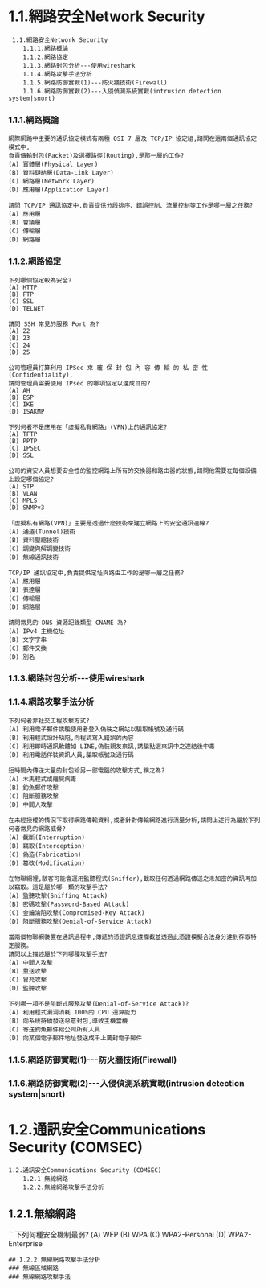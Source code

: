# 1.1.網路安全Network Security
```
 1.1.網路安全Network Security
    1.1.1.網路概論
    1.1.2.網路協定
    1.1.3.網路封包分析---使用wireshark
    1.1.4.網路攻擊手法分析
    1.1.5.網路防御實戰(1)---防火牆技術(Firewall)
    1.1.6.網路防御實戰(2)---入侵偵測系統實戰(intrusion detection system|snort)
```
###  1.1.1.網路概論
```
網際網路中主要的通訊協定模式有兩種 OSI 7 層及 TCP/IP 協定組,請問在這兩個通訊協定模式中,
負責傳輸封包(Packet)及選擇路徑(Routing),是那一層的工作?
(A) 實體層(Physical Layer)
(B) 資料鏈結層(Data-Link Layer)
(C) 網路層(Network Layer)
(D) 應用層(Application Layer)

請問 TCP/IP 通訊協定中,負責提供分段排序、錯誤控制、流量控制等工作是哪一層之任務?
(A) 應用層
(B) 會議層
(C) 傳輸層
(D) 網路層

```

###  1.1.2.網路協定
```
下列哪個協定較為安全?
(A) HTTP
(B) FTP
(C) SSL
(D) TELNET

請問 SSH 常見的服務 Port 為?
(A) 22
(B) 23
(C) 24
(D) 25

公司管理員打算利用 IPSec 來 確 保 封 包 內 容 傳 輸 的 私 密 性(Confidentiality),
請問管理員需要使用 IPsec 的哪項協定以達成目的?
(A) AH
(B) ESP
(C) IKE
(D) ISAKMP

下列何者不是應用在「虛擬私有網路」(VPN)上的通訊協定?
(A) TFTP
(B) PPTP
(C) IPSEC
(D) SSL

公司的資安人員想要安全性的監控網路上所有的交換器和路由器的狀態,請問他需要在每個設備上設定哪個協定?
(A) STP
(B) VLAN
(C) MPLS
(D) SNMPv3

「虛擬私有網路(VPN)」主要是透過什麼技術來建立網路上的安全通訊連線?
(A) 通道(Tunnel)技術
(B) 資料壓縮技術
(C) 調變與解調變技術
(D) 無線通訊技術

TCP/IP 通訊協定中,負責提供定址與路由工作的是哪一層之任務?
(A) 應用層
(B) 表達層
(C) 傳輸層
(D) 網路層

請問常見的 DNS 資源記錄類型 CNAME 為?
(A) IPv4 主機位址
(B) 文字字串
(C) 郵件交換
(D) 別名

```

### 1.1.3.網路封包分析---使用wireshark
### 1.1.4.網路攻擊手法分析

```
下列何者非社交工程攻擊方式?
(A) 利用電子郵件誘騙使用者登入偽裝之網站以騙取帳號及通行碼
(B) 利用程式設計缺陷,向程式寫入錯誤的內容
(C) 利用即時通訊軟體如 LINE,偽裝親友來訊,誘騙點選來訊中之連結後中毒
(D) 利用電話佯裝資訊人員,騙取帳號及通行碼

短時間內傳送大量的封包給另一部電腦的攻擊方式,稱之為?
(A) 木馬程式或殭屍病毒
(B) 釣魚郵件攻擊
(C) 阻斷服務攻擊
(D) 中間人攻擊

在未經授權的情況下取得網路傳輸資料,或者針對傳輸網路進行流量分析,請問上述行為屬於下列何者常見的網路威脅?
(A) 截斷(Interruption)
(B) 竊取(Interception)
(C) 偽造(Fabrication)
(D) 篡改(Modification)

在物聯網裡,駭客可能會運用監聽程式(Sniffer),截取任何透過網路傳送之未加密的資訊再加以竊取。這是屬於哪一類的攻擊手法?
(A) 監聽攻擊(Sniffing Attack)
(B) 密碼攻擊(Password-Based Attack)
(C) 金鑰淪陷攻擊(Compromised-Key Attack)
(D) 阻斷服務攻擊(Denial-of-Service Attack)

當兩個物聯網裝置在通訊過程中,傳遞的憑證訊息遭攔截並透過此憑證模擬合法身分達到存取特定服務。
請問以上描述屬於下列哪種攻擊手法?
(A) 中間人攻擊
(B) 重送攻擊
(C) 冒充攻擊
(D) 監聽攻擊

下列哪一項不是阻斷式服務攻擊(Denial-of-Service Attack)?
(A) 利用程式漏洞消耗 100%的 CPU 運算能力
(B) 向系统持續發送惡意封包,導致主機當機
(C) 寄送釣魚郵件給公司所有人員
(D) 向某個電子郵件地址發送成千上萬封電子郵件

```
### 1.1.5.網路防御實戰(1)---防火牆技術(Firewall)
### 1.1.6.網路防御實戰(2)---入侵偵測系統實戰(intrusion detection system|snort)

# 1.2.通訊安全Communications Security (COMSEC)
```
1.2.通訊安全Communications Security (COMSEC)
    1.2.1 無線網路
    1.2.2.無線網路攻擊手法分析
```
## 1.2.1.無線網路
``
下列何種安全機制最弱?
(A) WEP
(B) WPA
(C) WPA2-Personal
(D) WPA2-Enterprise

```
## 1.2.2.無線網路攻擊手法分析
### 無線區域網路
### 無線網路攻擊手法

